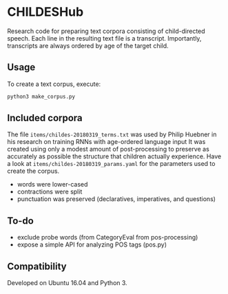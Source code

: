 # CHILDESHub

Research code for preparing text corpora consisting of child-directed speech.
Each line in the resulting text file is a transcript.
Importantly, transcripts are always ordered by age of the target child.

## Usage

To create a text corpus, execute:

```bash
python3 make_corpus.py
```

## Included corpora

The file `items/childes-20180319_terms.txt` was used by Philip Huebner in his research on training RNNs with age-ordered language input
It was created using only a modest amount of post-processing to preserve as accurately as possible the structure that children actually experience. 
Have a look at `items/childes-20180319_params.yaml` for the parameters used to create the corpus.

* words were lower-cased
* contractions were split
* punctuation was preserved (declaratives, imperatives, and questions)

## To-do

* exclude probe words (from CategoryEval from pos-processing)
* expose a simple API for analyzing POS tags (pos.py)

## Compatibility

Developed on Ubuntu 16.04 and Python 3. 

